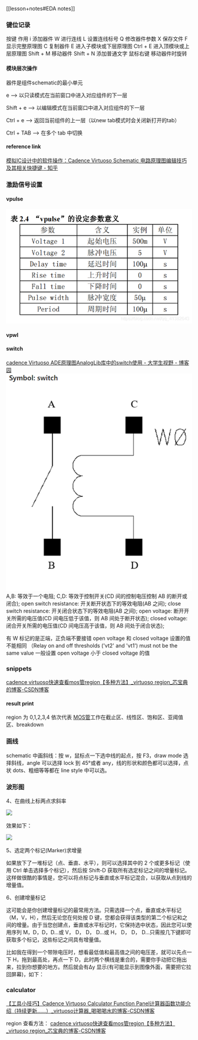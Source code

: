 [[lesson+notes#EDA notes]]
### 键位记录
按键	作用
i	添加器件
W	进行连线
L	设置连线标号
Q	修改器件参数
X	保存文件
F	显示完整原理图
C	复制器件
E	进入子模块或下层原理图
Ctrl + E	进入顶模块或上层原理图
Shift + M	移动器件
Shift + N	添加普通文字
鼠标右键	移动器件时旋转

#### 模块层次操作
器件是组件schematic的最小单元

e –> 以只读模式在当前窗口中进入对应组件的下一层

Shift + e –> 以编辑模式在当前窗口中进入对应组件的下一层

Ctrl + e –> 返回当前组件的上一层（以new tab模式时会关闭新打开的tab）

Ctrl + TAB –> 在多个 tab 中切换

#### reference link
[模拟IC设计中的软件操作：Cadence Virtuoso Schematic 电路原理图编辑技巧及其相关快捷键 - 知乎](https://zhuanlan.zhihu.com/p/574080087)

### 激励信号设置
#### vpulse
![300](https://raw.githubusercontent.com/acdefg/cdn/main/obsidian/20230417160056.png)
#### vpwl

#### switch
[cadence Virtuoso ADE原理图AnalogLib库中的switch使用 - 大学生视野 - 博客园](https://www.cnblogs.com/icDesigner/p/14582490.html)
![200](https://raw.githubusercontent.com/acdefg/cdn/main/obsidian/20230920131726.png)
A,B: 等效于一个电阻;
C,D: 等效于控制开关(CD 间的控制电压控制 AB 的断开或闭合);
open switch resistance: 开关断开状态下的等效电阻(AB 之间);
close switch resistance: 开关闭合状态下的等效电阻(AB 之间);
open voltage: 断开开关所需的电压值(CD 间电压低于该值，则 AB 间处于断开状态);
closed voltage: 闭合开关所需的电压值(CD 间电压高于该值，则 AB 间处于闭合状态);

有 W 标记的是正端，正负端不要接错
open voltage 和 closed voltage 设置的值不能相同
（Relay on and off thresholds ('vt2' and 'vt1') must not be the same value
一般设置 open voltage 小于 closed voltage 的值

### snippets
[cadence virtuoso快速查看mos管region【多种方法】_virtuoso region_芯宝典的博客-CSDN博客](https://blog.csdn.net/qq_40007892/article/details/119568781#:~:text=%E6%B3%951%EF%BC%9A%20%E4%BB%BF%E7%9C%9F%E5%AE%8C%E6%88%90%E4%B9%8B%E5%90%8E%EF%BC%8CADE-Results-Print-DC%20operating%20Points%EF%BC%8C%E7%82%B9%E5%87%BB%E6%83%B3%E8%A6%81%E6%9F%A5%E7%9C%8B%E7%9A%84mos%E7%AE%A1%EF%BC%8C%E5%9C%A8%E5%BC%B9%E5%87%BA%E7%9A%84%E8%A1%A8%E4%B8%AD%E6%9F%A5%E6%89%BEregion%EF%BC%8C%20%E7%BC%BA%E7%82%B9%EF%BC%9A%20%E4%B8%80%E6%AC%A1%E5%8F%AA%E8%83%BD%E6%9F%A5%E7%9C%8B%E4%B8%80%E4%B8%AAmos%E7%AE%A1%EF%BC%8C%E5%AE%B9%E6%98%93%E5%BF%98%E8%AE%B0%EF%BC%8C%E7%94%B5%E8%B7%AF%E8%A7%84%E6%A8%A1%E5%A4%A7%E4%BA%86%E4%B9%8B%E5%90%8E%E6%93%8D%E4%BD%9C%E4%B8%8D%E6%96%B9%E4%BE%BF%20%E6%B3%952%EF%BC%9A,DC%E4%BB%BF%E7%9C%9F%E5%AE%8C%E6%88%90%E4%B9%8B%E5%90%8E%EF%BC%8C%E5%9C%A8ADE%E4%B8%AD%E7%82%B9%E5%87%BBresults-Circuit%20Conditions...%2C%E5%BC%B9%E5%87%BAresults%EF%BC%9Acircuit%20conditions%E5%AF%B9%E8%AF%9D%E6%A1%86%EF%BC%8C%E5%8F%AF%E4%BB%A5%E6%A0%87%E6%B3%A8%E5%87%BA%E7%94%B5%E8%B7%AF%E5%9B%BE%E4%B8%AD%E9%A5%B1%E5%92%8C%E5%8C%BABJT%E6%88%96%E7%BA%BF%E6%80%A7%E5%8C%BAmos%EF%BC%8C%E4%B9%9F%E5%8F%AF%E4%BB%A5%E8%87%AA%E5%B7%B1%E8%AE%BE%E7%BD%AE%E6%A0%87%E6%B3%A8%E6%9D%A1%E4%BB%B6%E3%80%82%20%E7%82%B9%E5%87%BBsaturation%20%3CBJT%3E%20or%20Linear%20%3CMOS%3E%E5%90%8E%E7%9A%84%E5%B0%8F%E6%96%B9%E5%9D%97%E9%80%89%E9%A1%B9%E6%A1%86%EF%BC%8C%E9%80%89%E6%8B%A9%E6%A0%87%E6%B3%A8%E9%A2%9C%E8%89%B2%EF%BC%8C%E7%84%B6%E5%90%8E%E7%82%B9%E5%87%BB%E5%8F%B3%E4%BE%A7results-annotate%E4%B8%AD%E7%9A%84place%EF%BC%8C%E5%B0%B1%E5%8F%AF%E4%BB%A5%E5%9C%A8%E7%94%B5%E8%B7%AF%E5%9B%BE%E4%B8%AD%E7%9C%8B%E5%88%B0%E6%89%80%E6%9C%89%E4%BD%8D%E4%BA%8E%E9%A5%B1%E5%92%8C%E5%8C%BABJT%E6%88%96%E7%BA%BF%E6%80%A7%E5%8C%BAmos%E3%80%82)
#### result print
region 为 0,1,2,3,4 依次代表 [MOS管](https://so.csdn.net/so/search?q=MOS%E7%AE%A1&spm=1001.2101.3001.7020)工作在截止区、线性区、饱和区、亚阈值区、breakdown


### 画线
schematic 中画斜线：按 w，鼠标点一下选中线的起点，按 F3，draw mode 选择斜线，angle 可以选择 lock 到 45°或者 any，线的形状和颜色都可以选择，点状 dots、粗细等等都在 line style 中可以选。

### 波形图

4、在曲线上标两点求斜率

![](https://pic4.zhimg.com/80/v2-c7e027a348cda44121326c726bb3b8ff_720w.webp)

效果如下：

![](https://pic2.zhimg.com/80/v2-493286421fb32edf42d9c6c143384b09_720w.webp)

5、选定两个标记(Marker)求增量

如果放下了一堆标记（点、垂直、水平），则可以选择其中的 2 个或更多标记（使用 Ctrl 单击选择多个标记），然后按 Shift-D 获取所有选定标记之间的增量标记。这样做很酷的事情是，您可以将点标记与垂直或水平标记混合，以获取从点到线的增量值。

6、创建增量标记

这可能会是你创建增量标记的最常用方法。只需选择一个点，垂直或水平标记（M，V，H），然后无论您在何处按 D 键，您都会获得该类型的第二个标记和之间的增量。由于当您创建点，垂直或水平标记时，它保持选中状态，因此您可以使用序列 M，D，D，D…或 V， D， D， D…或 H， D， D， D…只需按几下键即可获取多个标记，这些标记之间具有增量值。

比如我在得到一个带隙电压时，想看最低值和最高值之间的电压差，就可以先点一下 H，拖到最高处，再点一下 D，此时两个横线是重合的，需要你手动把它拖出来，拉到你想要的地方。然后就会有Δy 显示(有可能显示到图像外面，需要把它拉回屏幕)，如下：

### calculator
[【工具小技巧】Cadence Virtuoso Calculator Function Panel计算器函数功能介绍（持续更新……）\_virtuoso计算器\_喝喝喝水的博客-CSDN博客](https://blog.csdn.net/m0_57592021/article/details/128755499#:~:text=signal%E4%B8%80%E6%A0%8F%E8%BE%93%E5%85%A5%E6%B3%A2%E5%BD%A2%E5%87%BD%E6%95%B0%EF%BC%8Cinitial%20value%20type%E9%80%89%E6%8B%A9y%EF%BC%8C%E8%A1%A8%E6%98%8E%E8%AE%BE%E7%BD%AE%E7%9A%84%E6%98%AFy%E8%BD%B4%E7%9A%84%E6%95%B0%EF%BC%8C%E5%AF%B9%E4%BA%8E%E4%B8%8A%E5%8D%87%E6%B2%BF%EF%BC%88%E8%AE%A1%E7%AE%97%E4%B8%8A%E5%8D%87%E6%97%B6%E9%97%B4%EF%BC%89%EF%BC%8Cinitial%2Ffinal,value%E5%80%BC%E5%88%86%E5%88%AB%E4%B8%BA%E6%9C%80%E5%B0%8F%E5%80%BC%E5%92%8C%E6%9C%80%E5%A4%A7%E5%80%BC%EF%BC%88%E8%BF%99%E9%87%8C%E8%AE%BE%E7%BD%AE%E4%B8%BA0%E5%88%B0avdd%EF%BC%89%EF%BC%8C%E5%AF%B9%E4%BA%8E%E4%B8%8B%E9%99%8D%E6%B2%BF%EF%BC%88%E8%AE%A1%E7%AE%97%E4%B8%8B%E9%99%8D%E6%97%B6%E9%97%B4%EF%BC%89%EF%BC%8Cinitial%2Ffinal%20value%E5%80%BC%E5%88%86%E5%88%AB%E4%B8%BA%E6%9C%80%E5%A4%A7%E5%80%BC%E5%92%8C%E6%9C%80%E5%B0%8F%E5%80%BC%EF%BC%88%E8%BF%99%E9%87%8C%E8%AE%BE%E7%BD%AE%E4%B8%BAavdd%E5%88%B00%EF%BC%89%EF%BC%8Cpercent%20high%2Flow%E4%B8%BA%E5%8F%96%E7%9A%84%E4%B8%8A%E5%8D%87%2F%E4%B8%8B%E9%99%8D%E6%B2%BF%E7%9A%84%E8%8C%83%E5%9B%B4%EF%BC%8C%E8%BF%99%E9%87%8C%E5%8F%9610%25-90%25%EF%BC%8C%E5%8D%B3avdd%E7%9A%8410%25%E5%88%B090%25%E3%80%82)

region 查看方法：
[cadence virtuoso快速查看mos管region【多种方法】\_virtuoso region\_芯宝典的博客-CSDN博客](https://blog.csdn.net/qq_40007892/article/details/119568781)